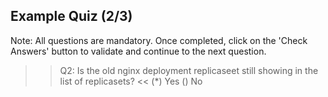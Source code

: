## Example Quiz (2/3)

Note: All questions are mandatory. Once completed, click on the 'Check Answers' button to validate and continue to the next question.

>>Q2: Is the old nginx deployment replicaseet still showing in the list of replicasets? << 
(*) Yes
() No

